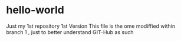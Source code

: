 # hello-world
Just my 1st repository
1st Version
This file is the ome modiffied within branch 1 , just to better understand GIT-Hub as such
